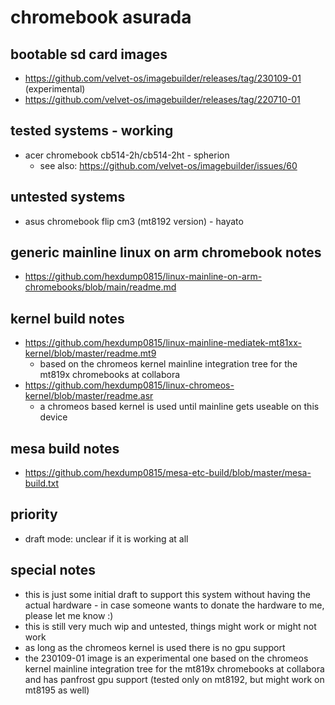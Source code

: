 # chromebook asurada

## bootable sd card images

- https://github.com/velvet-os/imagebuilder/releases/tag/230109-01 (experimental)
- https://github.com/velvet-os/imagebuilder/releases/tag/220710-01

## tested systems - working

- acer chromebook cb514-2h/cb514-2ht - spherion
  - see also: https://github.com/velvet-os/imagebuilder/issues/60

## untested systems

- asus chromebook flip cm3 (mt8192 version) - hayato

## generic mainline linux on arm chromebook notes

- https://github.com/hexdump0815/linux-mainline-on-arm-chromebooks/blob/main/readme.md

## kernel build notes

- https://github.com/hexdump0815/linux-mainline-mediatek-mt81xx-kernel/blob/master/readme.mt9
  - based on the chromeos kernel mainline integration tree for the mt819x chromebooks at collabora
- https://github.com/hexdump0815/linux-chromeos-kernel/blob/master/readme.asr
  - a chromeos based kernel is used until mainline gets useable on this device

## mesa build notes

- https://github.com/hexdump0815/mesa-etc-build/blob/master/mesa-build.txt

## priority

- draft mode: unclear if it is working at all

## special notes

- this is just some initial draft to support this system without having the actual hardware - in case someone wants to donate the hardware to me, please let me know :)
- this is still very much wip and untested, things might work or might not work
- as long as the chromeos kernel is used there is no gpu support
- the 230109-01 image is an experimental one based on the chromeos kernel mainline integration tree for the mt819x chromebooks at collabora and has panfrost gpu support (tested only on mt8192, but might work on mt8195 as well)
